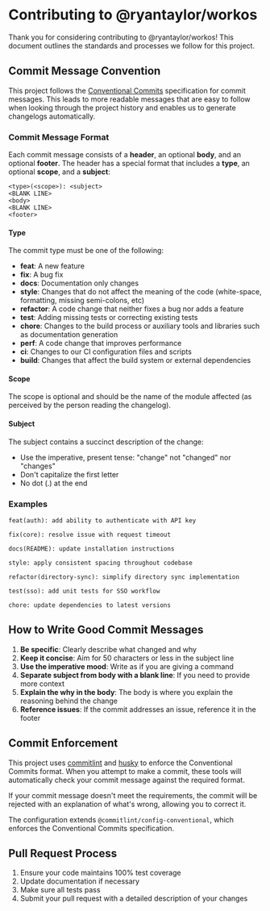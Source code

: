 # Contributing to @ryantaylor/workos

Thank you for considering contributing to @ryantaylor/workos! This document outlines the standards and processes we follow for this project.

## Commit Message Convention

This project follows the [Conventional Commits](https://www.conventionalcommits.org/) specification for commit messages. This leads to more readable messages that are easy to follow when looking through the project history and enables us to generate changelogs automatically.

### Commit Message Format

Each commit message consists of a **header**, an optional **body**, and an optional **footer**. The header has a special format that includes a **type**, an optional **scope**, and a **subject**:

```
<type>(<scope>): <subject>
<BLANK LINE>
<body>
<BLANK LINE>
<footer>
```

#### Type

The commit type must be one of the following:

- **feat**: A new feature
- **fix**: A bug fix
- **docs**: Documentation only changes
- **style**: Changes that do not affect the meaning of the code (white-space, formatting, missing semi-colons, etc)
- **refactor**: A code change that neither fixes a bug nor adds a feature
- **test**: Adding missing tests or correcting existing tests
- **chore**: Changes to the build process or auxiliary tools and libraries such as documentation generation
- **perf**: A code change that improves performance
- **ci**: Changes to our CI configuration files and scripts
- **build**: Changes that affect the build system or external dependencies

#### Scope

The scope is optional and should be the name of the module affected (as perceived by the person reading the changelog).

#### Subject

The subject contains a succinct description of the change:

- Use the imperative, present tense: "change" not "changed" nor "changes"
- Don't capitalize the first letter
- No dot (.) at the end

### Examples

```
feat(auth): add ability to authenticate with API key
```

```
fix(core): resolve issue with request timeout
```

```
docs(README): update installation instructions
```

```
style: apply consistent spacing throughout codebase
```

```
refactor(directory-sync): simplify directory sync implementation
```

```
test(sso): add unit tests for SSO workflow
```

```
chore: update dependencies to latest versions
```

## How to Write Good Commit Messages

1. **Be specific**: Clearly describe what changed and why
2. **Keep it concise**: Aim for 50 characters or less in the subject line
3. **Use the imperative mood**: Write as if you are giving a command
4. **Separate subject from body with a blank line**: If you need to provide more context
5. **Explain the why in the body**: The body is where you explain the reasoning behind the change
6. **Reference issues**: If the commit addresses an issue, reference it in the footer

## Commit Enforcement

This project uses [commitlint](https://commitlint.js.org/) and [husky](https://typicode.github.io/husky/) to enforce the Conventional Commits format. When you attempt to make a commit, these tools will automatically check your commit message against the required format.

If your commit message doesn't meet the requirements, the commit will be rejected with an explanation of what's wrong, allowing you to correct it.

The configuration extends `@commitlint/config-conventional`, which enforces the Conventional Commits specification.

## Pull Request Process

1. Ensure your code maintains 100% test coverage
2. Update documentation if necessary
3. Make sure all tests pass
4. Submit your pull request with a detailed description of your changes
